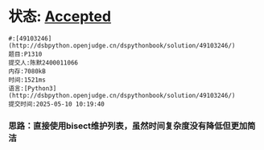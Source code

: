 
# 状态: [Accepted](http://dsbpython.openjudge.cn/dspythonbook/solution/49103246/)
```
#:[49103246](http://dsbpython.openjudge.cn/dspythonbook/solution/49103246/)
题目:P1310
提交人:陈默2400011066
内存:7080kB
时间:1521ms
语言:[Python3](http://dsbpython.openjudge.cn/dspythonbook/solution/49103246/)
提交时间:2025-05-10 10:19:40
```
### 思路：直接使用bisect维护列表，虽然时间复杂度没有降低但更加简洁